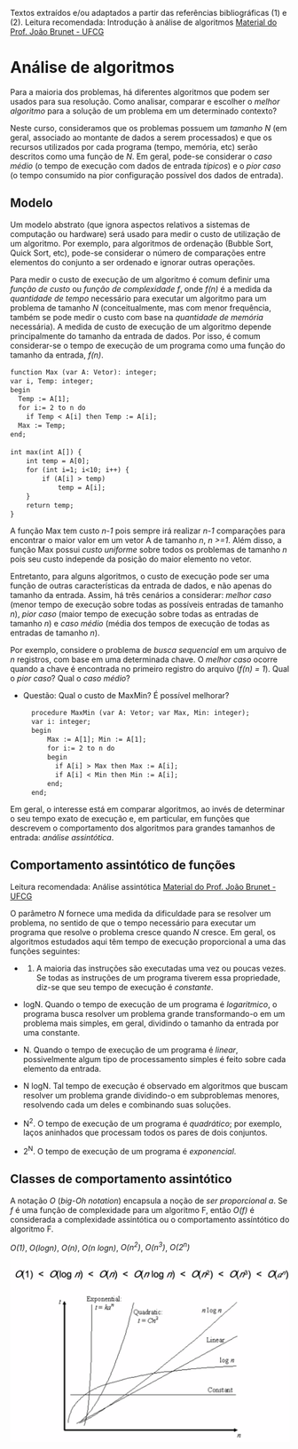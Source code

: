Textos extraídos e/ou adaptados a partir das referências bibliográficas (1) e (2).
Leitura recomendada: Introdução à análise de algoritmos [Material do Prof. João Brunet - UFCG](https://joaoarthurbm.github.io/eda/posts/introducao-a-analise/)

# Análise de algoritmos

Para a maioria dos problemas, há diferentes algoritmos que podem ser usados para sua resolução. Como analisar, comparar e escolher o _melhor algoritmo_ para a solução de um problema em um determinado contexto? 

Neste curso, consideramos que 
os problemas possuem um _tamanho N_ (em geral, associado ao montante de dados a serem processados) e que
os recursos utilizados por cada programa (tempo, memória, etc) serão descritos como uma função de _N_. 
Em geral, pode-se considerar o _caso médio_ (o tempo de execução com dados de entrada _típicos_) 
e o _pior caso_ (o tempo consumido na pior configuração possível dos dados de entrada). 

## Modelo 

Um modelo abstrato (que ignora aspectos relativos a sistemas de computação ou hardware) será usado para medir o custo de utilização de um algoritmo.
Por exemplo, para algoritmos de ordenação (Bubble Sort, Quick Sort, etc), pode-se considerar o número de comparações entre elementos do conjunto a ser ordenado e ignorar outras operações.

Para medir o custo de execução de um algoritmo é comum definir uma 
_função de custo_ ou _função de complexidade_ _f_, 
onde _f(n)_ é a medida da _quantidade de tempo_ necessário para executar um algoritmo para um problema de tamanho _N_
(conceitualmente, mas com menor frequência, também se pode medir o custo com base na _quantidade de memória_ necessária).
A medida de custo de execução de um algoritmo depende principalmente do tamanho da entrada de dados. 
Por isso, é comum considerar-se o tempo de execução de um programa como uma função do tamanho da entrada, _f(n)_. 

    function Max (var A: Vetor): integer;
    var i, Temp: integer;
    begin 
      Temp := A[1];
      for i:= 2 to n do 
        if Temp < A[i] then Temp := A[i];
      Max := Temp;
    end;
    
    int max(int A[]) {
        int temp = A[0];
        for (int i=1; i<10; i++) {
            if (A[i] > temp) 
                temp = A[i];
        }
        return temp;
    }
    
A função Max tem custo _n-1_ 
pois sempre irá realizar _n-1_ comparações para encontrar o maior valor em um vetor A de tamanho _n_, _n >=1_. 
Além disso, a função Max possui _custo uniforme_ sobre todos os problemas de tamanho _n_ 
pois seu custo independe da posição do maior elemento no vetor.

Entretanto, para alguns algoritmos, 
o custo de execução pode ser uma função de outras características da entrada de dados, 
e não apenas do tamanho da entrada. 
Assim, há três cenários a considerar: 
_melhor caso_ (menor tempo de execução sobre todas as possíveis entradas de tamanho _n_), 
_pior caso_ (maior tempo de execução sobre todas as entradas de tamanho _n_) e 
_caso médio_ (média dos tempos de execução de todas as entradas de tamanho _n_). 

Por exemplo, considere o problema de _busca sequencial_ em um arquivo de _n_ registros, 
com base em uma determinada chave.
O _melhor caso_ ocorre quando a chave é encontrada no primeiro registro do arquivo (_f(n) = 1_). 
Qual o _pior caso_? Qual o _caso médio_?

- Questão: Qual o custo de MaxMin? É possível melhorar?

        procedure MaxMin (var A: Vetor; var Max, Min: integer);
        var i: integer;
        begin 
            Max := A[1]; Min := A[1];
            for i:= 2 to n do 
            begin
              if A[i] > Max then Max := A[i];
              if A[i] < Min then Min := A[i];
            end;
        end;
        
Em geral, o interesse está em comparar algoritmos, ao invés de determinar o seu tempo exato de execução e, em particular, em funções que descrevem o comportamento dos algoritmos para grandes tamanhos de entrada: _análise assintótica_.
    
## Comportamento assintótico de funções

Leitura recomendada: Análise assintótica [Material do Prof. João Brunet - UFCG](https://joaoarthurbm.github.io/eda/posts/analise-assintotica/)

O parâmetro _N_ fornece uma medida da dificuldade para se resolver um problema, no sentido de que o tempo necessário para executar um programa que resolve o problema cresce quando _N_ cresce. Em geral, os algoritmos estudados aqui têm tempo de execução proporcional a uma das funções seguintes:

+ 1. A maioria das instruções são executadas uma vez ou poucas vezes. Se todas as instruções de um programa tiverem essa propriedade, diz-se que seu tempo de execução é _constante_.

+ logN. Quando o tempo de execução de um programa é _logaritmico_, o programa busca resolver um problema grande transformando-o em um problema mais simples, em geral, dividindo o tamanho da entrada por uma constante.

+ N. Quando o tempo de execução de um programa é _linear_, possivelmente algum tipo de processamento simples é feito sobre cada elemento da entrada.

+ N logN. Tal tempo de execução é observado em algoritmos que buscam resolver um problema grande dividindo-o em subproblemas menores, resolvendo cada um deles e combinando suas soluções.

+ N<sup>2</sup>. O tempo de execução de um programa é _quadrático_; por exemplo, laços aninhados que processam todos os pares de dois conjuntos.

+ 2<sup>N</sup>.  O tempo de execução de um programa é _exponencial_.


## Classes de comportamento assintótico

A notação _O_ (_big-Oh notation_) encapsula a noção de _ser proporcional a_. 
Se _f_ é uma função de complexidade para um algoritmo F, então _O(f)_ é considerada a complexidade assintótica ou o comportamento assíntótico do algoritmo F. 

_O(1)_, 
_O(logn)_, 
_O(n)_,
_O(n logn)_,
_O(n<sup>2</sup>)_,
_O(n<sup>3</sup>)_,
_O(2<sup>n</sup>)_


![big O](../figs/bigO.png)
